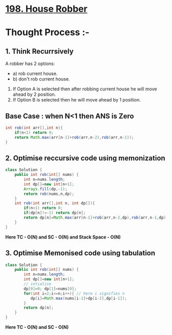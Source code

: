 # [**198. House Robber**](https://leetcode.com/problems/house-robber/)
# Thought Process :-
## 1. Think Recurrsively
A robber has 2 options: 
- a) rob current house.
- b) don't rob current house.
1. If Option A is selected then after robbing current house he will move ahead by 2 position.
2. If Option B is selected then he will move ahead by 1 position.
## Base Case : when N<1 then ANS is Zero
```java
int rob(int arr[],int n){
    if(n<1) return 0;
    return Math.max(arr[n-1]+rob(arr,n-2),rob(arr,n-1));
}
```
## 2. Optimise reccursive code using memonization
```java
class Solution {
    public int rob(int[] nums) {
        int n=nums.length;
        int dp[]=new int[n+1];
        Arrays.fill(dp,-1);
        return rob(nums,n,dp);
    }
    int rob(int arr[],int n, int dp[]){
        if(n<1) return 0;
        if(dp[n]!=-1) return dp[n];
        return dp[n]=Math.max(arr[n-1]+rob(arr,n-2,dp),rob(arr,n-1,dp));
    }
}
```
**Here TC - O(N) and SC - O(N) and Stack Space - O(N)**
## 3. Optimise Memonised code using tabulation
```java
class Solution {
    public int rob(int[] nums) {
        int n=nums.length;
        int dp[]=new int[n+1];
        // intialise 
        dp[0]=0; dp[1]=nums[0];
        for(int i=2;i<=n;i++){ // here i signifies n
           dp[i]=Math.max(nums[i-1]+dp[i-2],dp[i-1]); 
        }
        return dp[n];
    }
}
```
**Here TC - O(N) and SC - O(N)**